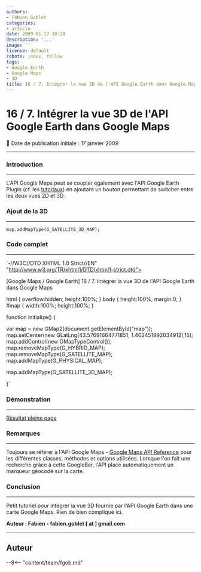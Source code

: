 ```yaml
---
authors:
- Fabien Goblet
categories:
- article
date: 2009-01-17 10:20
description: '...'
image: ''
license: default
robots: index, follow
tags:
- Google Earth
- Google Maps
- 3D
title: 16 / 7. Intégrer la vue 3D de l'API Google Earth dans Google Maps
---
```


# 16 / 7. Intégrer la vue 3D de l'API Google Earth dans Google Maps


:calendar: Date de publication initiale : 17 janvier 2009


----





### Introduction




---


L'API Google Maps peut se coupler également avec l'API Google Earth Plugin (cf. les [tutoriaux](http://www.geotribu.net/node/23)) en ajoutant un bouton permettant de switcher entre les deux vues 2D et 3D.  



### Ajout de la 3D




---


`map.addMapType(G_SATELLITE_3D_MAP);`  



### Code complet




---


`-//W3C//DTD XHTML 1.0 Strict//EN" "http://www.w3.org/TR/xhtml1/DTD/xhtml1-strict.dtd">  







[Google Maps / Google Earth] 16 / 7. Intégrer la vue 3D de l'API Google Earth dans Google Maps  



html { overflow:hidden; height:100%; }
body { height:100%; margin:0; }
#map { width:100%; height:100%; }



function initialize() {

var map = new GMap2(document.getElementById("map"));
map.setCenter(new GLatLng(43.57691664771851, 1.402451992034912),15);
map.addControl(new GMapTypeControl());
map.removeMapType(G\_HYBRID\_MAP);
map.removeMapType(G\_SATELLITE\_MAP);
map.addMapType(G\_PHYSICAL\_MAP);

map.addMapType(G\_SATELLITE\_3D\_MAP);

}`  



### Démonstration




---






[Résultat pleine page](http://88.191.39.115/fabien/geotribu/%5bgeotribu%5d_Google-Maps_tuto16.html)


### Remarques




---


Toujours se référer à l'API Google Maps - [Google Maps API Reference](http://code.google.com/apis/maps/documentation/reference.html) pour les différentes classes, méthodes et options utilisées.
Lorsque l'on fait une recherche grâce à cette GoogleBar, l'API place automatiquement un marqueur géocodé sur la carte.


### Conclusion




---


Petit tutoriel pour intégrer la vue 3D fournie par l'API Google Earth dans une carte Google Maps.
Rien de bien compliqué ici.


**Auteur : Fabien - fabien.goblet [ at ] gmail.com**




----

## Auteur

--8<-- "content/team/fgob.md"
